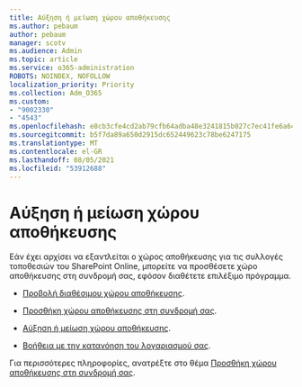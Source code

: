 ```yaml
---
title: Αύξηση ή μείωση χώρου αποθήκευσης
ms.author: pebaum
author: pebaum
manager: scotv
ms.audience: Admin
ms.topic: article
ms.service: o365-administration
ROBOTS: NOINDEX, NOFOLLOW
localization_priority: Priority
ms.collection: Adm_O365
ms.custom:
- "9002330"
- "4543"
ms.openlocfilehash: e8cb3cfe4cd2ab79cfb64adba48e3241815b027c7ec41fe6a640ba7baa34ae7e
ms.sourcegitcommit: b5f7da89a650d2915dc652449623c78be6247175
ms.translationtype: MT
ms.contentlocale: el-GR
ms.lasthandoff: 08/05/2021
ms.locfileid: "53912688"
---
```

# <a name="increase-or-decrease-storage"></a>Αύξηση ή μείωση χώρου αποθήκευσης

Εάν έχει αρχίσει να εξαντλείται ο χώρος αποθήκευσης για τις συλλογές τοποθεσιών του SharePoint Online, μπορείτε να προσθέσετε χώρο αποθήκευσης στη συνδρομή σας, εφόσον διαθέτετε επιλέξιμο πρόγραμμα. 

- [Προβολή διαθέσιμου χώρου αποθήκευσης](https://docs.microsoft.com/microsoft-365/commerce/add-storage-space?view=o365-worldwide#view-available-storage). 

- [Προσθήκη χώρου αποθήκευσης στη συνδρομή σας](https://docs.microsoft.com/microsoft-365/commerce/add-storage-space?view=o365-worldwide#add-storage-to-your-subscription). 

- [Αύξηση ή μείωση χώρου αποθήκευσης](https://docs.microsoft.com/microsoft-365/commerce/add-storage-space?view=o365-worldwide#increase-or-decrease-storage). 

- [Βοήθεια με την κατανόηση του λογαριασμού σας](https://docs.microsoft.com/microsoft-365/commerce/billing-and-payments/understand-your-invoice?view=o365-worldwide).

Για περισσότερες πληροφορίες, ανατρέξτε στο θέμα [Προσθήκη χώρου αποθήκευσης στη συνδρομή σας](https://docs.microsoft.com/microsoft-365/commerce/add-storage-space?view=o365-worldwide). 
